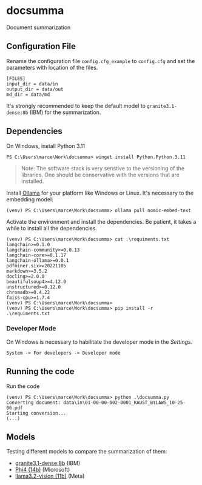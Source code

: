 # docsumma

Document summarization

## Configuration File

Rename the configuration file `config.cfg_example` to `config.cfg` and set the parameters with location of the files.

```
[FILES]
input_dir = data/in
output_dir = data/out
md_dir = data/md
```

It's strongly recommended to keep the default model to `granite3.1-dense:8b` (IBM) for the summarization.

## Dependencies

On Windows, install Python 3.11

```
PS C:\Users\marce\Work\docsumma> winget install Python.Python.3.11
```

> Note: The software stack is very senstive to the versioning of the libraries. One should be conservative with the versions that are installed.

Install [Ollama](https://ollama.com/download) for your platform like Windows or Linux. It's necessary to the embedding model:

```
(venv) PS C:\Users\marce\Work\docsumma> ollama pull nomic-embed-text
```


Activate the environment and install the dependencies. Be patient, it takes a while to install all the dependencies.

```
(venv) PS C:\Users\marce\Work\docsumma> cat .\requiments.txt
langchain>=0.1.0
langchain-community>=0.0.13
langchain-core>=0.1.17
langchain-ollama>=0.0.1
pdfminer.six>=20221105
markdown>=3.5.2
docling>=2.0.0
beautifulsoup4>=4.12.0
unstructured>=0.12.0
chromadb>=0.4.22
faiss-cpu>=1.7.4
(venv) PS C:\Users\marce\Work\docsumma>
(venv) PS C:\Users\marce\Work\docsumma> pip install -r .\requiments.txt
```

### Developer Mode

On Windows is necessary to habilitate the developer mode in the _Settings_.

```
System -> For developers -> Developer mode
```

## Running the code

Run the code

```
(venv) PS C:\Users\marce\Work\docsumma> python .\docsumma.py
Converting document: data\in\01-00-00-002-0001_KAUST_BYLAWS_10-25-06.pdf
Starting conversion...
(...)
```

## Models

Testing different models to compare the summarization of them:

* [granite3.1-dense:8b](https://ollama.com/library/granite3.1-dense) (IBM)
* [Phi4 (14b)](https://ollama.com/library/phi4) (Microsoft)
* [llama3.2-vision (11b)](https://ollama.com/library/llama3.2-vision) (Meta)



